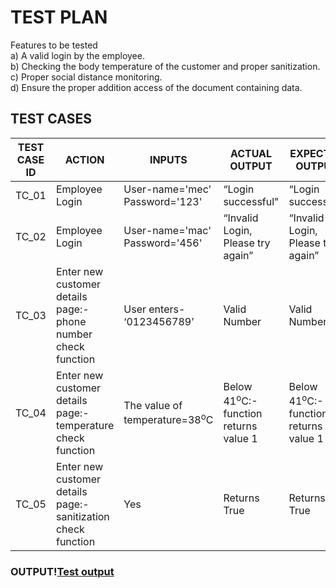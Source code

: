 # TEST PLAN

Features to be tested\
   a)	A valid login by the employee.\
   b)	Checking the body temperature of the customer and proper sanitization.\
   c)	Proper social distance monitoring.\
   d)	Ensure the proper addition access of the document containing data.
   
   ## TEST CASES
   
   |**TEST CASE ID**|**ACTION**|**INPUTS**|**ACTUAL OUTPUT**|**EXPECTED OUTPUT**|**STATUS**|
   |----------------|----------|----------|-----------------|-------------------|----------|
   |TC_01|Employee Login|User-name='mec' Password='123'|“Login successful"|“Login successful”|PASS|
   |TC_02            |Employee Login                                                |User-name='mac' Password='456'          |“Invalid Login, Please try again”                        |“Invalid Login, Please try again”               |PASS      |
   |TC_03            |Enter new customer details page:- phone number check function |User enters- ‘0123456789’               |Valid Number                                            |Valid Number                                    |PASS      |
   |TC_04            |Enter new customer details page:- temperature check function  |The value of temperature=38<sup>o</sup>C|Below 41<sup>o</sup>C:- function returns value 1        |Below 41<sup>o</sup>C:- function returns value 1|PASS      |
   |TC_05            |Enter new customer details page:- sanitization check function |Yes                                     |Returns True                                            |Returns True                                    |PASS      |

### OUTPUT\![Test output](https://github.com/stepin105082/CustomerDataManagementSystemDuringCovid19/blob/master/4_TestPlanAndOutput/test_op.png)
